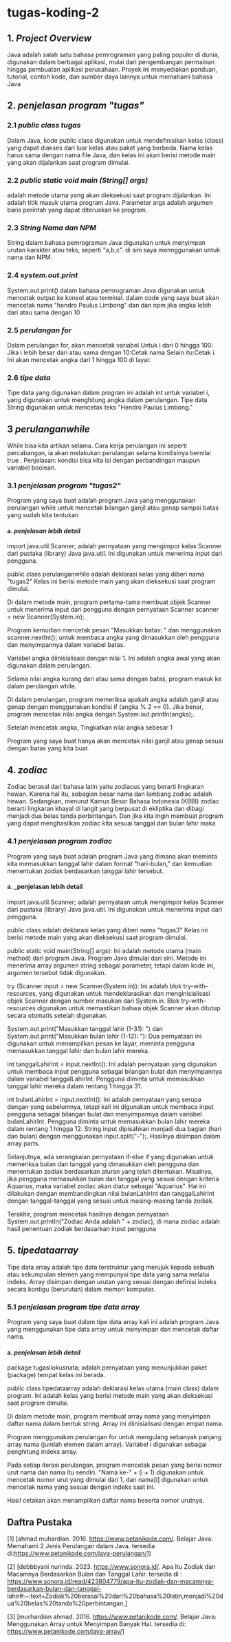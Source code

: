 # tugas-koding-2

## 1. _Project Overview_
 Java adalah salah satu bahasa pemrograman yang paling populer di dunia, digunakan dalam berbagai aplikasi, mulai dari pengembangan permainan hingga pembuatan aplikasi perusahaan. Proyek ini menyediakan panduan, tutorial, contoh kode, dan sumber daya lainnya untuk memahami bahasa Java 
 
## 2. _penjelasan program "tugas"_
### 2.1 _public class tugas_
  Dalam Java, kode public class digunakan untuk mendefinisikan kelas (class) yang dapat diakses dari luar kelas atau paket yang berbeda. Nama kelas harus sama dengan nama file Java, dan kelas ini akan berisi metode main yang akan dijalankan saat program dimulai.

### 2.2 _public static void main (String[] args)_
 adalah metode utama yang akan dieksekusi saat program dijalankan. Ini adalah titik masuk utama program Java. 
Parameter args adalah argumen baris perintah yang dapat diteruskan ke program.

### 2.3 _String Nama dan NPM_
  String dalam bahasa pemrograman Java digunakan untuk menyimpan urutan karakter atau teks, seperti "a,b,c". di sini saya mennggunakan untuk nama dan NPM.
  
### 2.4 _system.out.print_
  System.out.print() dalam bahasa pemrograman Java digunakan untuk mencetak output ke konsol atau terminal. dalam code yang saya buat akan mencetak nama "hendro  Paulus Limbong" dan dan npm jika angka lebih dari atau sama dengan 10

### 2.5 _perulangan for_
  Dalam perulangan for, akan mencetak variabel Untuk i dari 0 hingga 100: Jika i lebih besar dari atau sama dengan 10:Cetak nama
Selain itu:Cetak i. Ini akan mencetak angka dari 1 hingga 100 di layar.

### 2.6 _tipe data_
  Tipe data yang digunakan dalam program ini adalah int untuk variabel i, yang digunakan untuk menghitung angka dalam perulangan. 
Tipe data String digunakan untuk mencetak teks "Hendro Paulus Limbong."

## 3 _perulanganwhile_
  While bisa kita artikan selama. Cara kerja perulangan ini seperti percabangan, ia akan melakukan perulangan selama kondisinya bernilai true . 
Penjelasan: kondisi bisa kita isi dengan perbandingan maupun variabel boolean.
### 3.1 _penjelasan program "tugas2"_
 Program yang saya buat adalah program Java yang menggunakan perulangan while untuk mencetak bilangan ganjil atau genap sampai batas yang sudah kita tentukan 

#### a. _penjelasan lebih detail_

import java.util.Scanner; adalah pernyataan yang mengimpor kelas Scanner dari pustaka (library) Java java.util. Ini digunakan untuk menerima input dari pengguna.

public class perulanganwhile adalah deklarasi kelas yang diberi nama "tugas2" Kelas ini berisi metode main yang akan dieksekusi saat program dimulai.

Di dalam metode main, program pertama-tama membuat objek Scanner untuk menerima input dari pengguna dengan pernyataan Scanner scanner = new Scanner(System.in);.

Program kemudian mencetak pesan "Masukkan batas: " dan menggunakan scanner.nextInt(); untuk membaca angka yang dimasukkan oleh 
pengguna dan menyimpannya dalam variabel batas.

Variabel angka diinisialisasi dengan nilai 1. Ini adalah angka awal yang akan digunakan dalam perulangan.

Selama nilai angka kurang dari atau sama dengan batas, program masuk ke dalam perulangan while.

Di dalam perulangan, program memeriksa apakah angka adalah ganjil atau genap dengan menggunakan kondisi if (angka % 2 == 0). Jika benar, 
program mencetak nilai angka dengan System.out.println(angka);.

Setelah mencetak angka,  Tingkatkan nilai angka sebesar 1

Program yang saya buat hanya  akan mencetak nilai ganjil atau genap sesuai dengan batas yang kita buat 


## 4. _zodiac_ 
 Zodiac berasal dari bahasa latin yaitu zodiacus yang berarti lingkaran hewan. Karena hal itu, sebagian besar nama dan lambang zodiac
adalah hewan. Sedangkan, menurut Kamus Besar Bahasa Indonesia (KBBI) zodiac berarti lingkaran khayal di langit yang berpusat di ekliptika 
dan dibagi menjadi dua belas tanda perbintangan. Dan jika kita ingin membuat program yang dapat menghasilkan zodiac kita sesuai tanggal dan bulan lahir maka 

### 4.1 _penjelasan program zodiac_
Program yang saya buat adalah program Java yang dimana akan meminta kita memasukkan tanggal lahir dalam format "hari-bulan," dan
kemudian menentukan zodiak berdasarkan tanggal lahir tersebut. 

#### a. _penjelasan lebih detail
import java.util.Scanner; adalah pernyataan untuk mengimpor kelas Scanner dari pustaka (library) Java java.util. Ini digunakan untuk menerima input dari pengguna.

public class  adalah deklarasi kelas yang diberi nama "tugas3" Kelas ini berisi metode main yang akan dieksekusi saat program dimulai.

public static void main(String[] args): Ini adalah metode utama (main method) dari program Java. Program Java dimulai dari sini. Metode ini menerima array argumen string sebagai parameter, tetapi dalam kode ini, argumen tersebut tidak digunakan.

try (Scanner input = new Scanner(System.in)): Ini adalah blok try-with-resources, yang digunakan untuk mendeklarasikan dan menginisialisasi objek Scanner dengan sumber masukan dari System.in. Blok try-with-resources digunakan untuk memastikan bahwa objek Scanner akan ditutup secara otomatis setelah digunakan.

System.out.print("Masukkan tanggal lahir (1-31): ") dan System.out.print("Masukkan bulan lahir (1-12): "): Dua pernyataan ini digunakan untuk menampilkan pesan ke layar, meminta pengguna memasukkan tanggal lahir dan bulan lahir mereka.

int tanggalLahirInt = input.nextInt(): Ini adalah pernyataan yang digunakan untuk membaca input pengguna sebagai bilangan bulat dan menyimpannya dalam variabel tanggalLahirInt. Pengguna diminta untuk memasukkan tanggal lahir mereka dalam rentang 1 hingga 31.

int bulanLahirInt = input.nextInt(): Ini adalah pernyataan yang serupa dengan yang sebelumnya, tetapi kali ini digunakan untuk membaca input pengguna sebagai bilangan bulat dan menyimpannya dalam variabel bulanLahirInt. Pengguna diminta untuk memasukkan bulan lahir mereka dalam rentang 1 hingga 12. String input dipisahkan menjadi dua bagian (hari dan bulan) dengan menggunakan input.split("-");. Hasilnya disimpan dalam array parts.

Selanjutnya, ada serangkaian pernyataan if-else if yang digunakan untuk memeriksa bulan dan tanggal yang dimasukkan oleh pengguna dan menentukan zodiak berdasarkan aturan yang telah ditentukan. Misalnya, jika pengguna memasukkan bulan dan tanggal yang sesuai dengan kriteria Aquarius, maka variabel zodiac akan diatur sebagai "Aquarius". Hal ini dilakukan dengan membandingkan nilai bulanLahirInt dan tanggalLahirInt dengan tanggal-tanggal yang sesuai untuk masing-masing tanda zodiak.

Terakhir, program mencetak hasilnya dengan pernyataan System.out.println("Zodiac Anda adalah " + zodiac), di mana zodiac adalah hasil penentuan zodiak berdasarkan input pengguna

## 5. _tipedataarray_
Tipe data array adalah tipe data terstruktur yang merujuk kepada sebuah atau sekumpulan elemen yang mempunyai tipe data yang sama melalui indeks. 
Array disimpan dengan urutan yang sesuai dengan definisi indeks secara kontigu (berurutan) dalam memori komputer.

### 5.1 _penjelasan program tipe data array_
Program yang saya buat dalam tipe data array kali ini adalah program Java yang menggunakan tipe data array untuk menyimpan dan mencetak daftar nama. 

#### a. _penjelasan lebih detail_

package tugasliokusnata; adalah pernyataan yang menunjukkan paket (package) tempat kelas ini berada.

public class tipedataarray adalah deklarasi kelas utama (main class) dalam program. Ini adalah kelas yang berisi metode main yang akan dieksekusi saat program dimulai.

Di dalam metode main, program membuat array nama yang menyimpan daftar nama dalam bentuk string. Array ini diinisialisasi dengan empat nama.

Program menggunakan perulangan for untuk mengulang sebanyak panjang array nama (jumlah elemen dalam array). Variabel i digunakan sebagai penghitung indeks array.

Pada setiap iterasi perulangan, program mencetak pesan yang berisi nomor urut nama dan nama itu sendiri. "Nama ke-" + (i + 1) digunakan untuk mencetak nomor 
urut yang dimulai dari 1, dan nama[i] digunakan untuk mencetak nama yang sesuai dengan indeks saat ini.

Hasil cetakan akan menampilkan daftar nama beserta nomor urutnya.


## Daftra Pustaka

[1] [ahmad muhardian. 2016. https://www.petanikode.com/. Belajar Java: Memahami 2 Jenis Perulangan dalam Java. tersedia di:https://www.petanikode.com/java-perulangan/])

[2] [debbbyani nurinda. 2023. https://www.sonora.id/. Apa Itu Zodiak dan Macamnya Berdasarkan Bulan dan Tanggal Lahir. tersedia di : 
https://www.sonora.id/read/423804779/apa-itu-zodiak-dan-macamnya-berdasarkan-bulan-dan-tanggal-
lahir#:~:text=Zodiak%20berasal%20dari%20bahasa%20latin,menjadi%20dua%20belas%20tanda%20perbintangan.]

[3] [murhardian ahmad. 2016. https://www.petanikode.com/. Belajar Java: Menggunakan Array untuk Menyimpan Banyak Hal. tersedia di: https://www.petanikode.com/java-array/]
